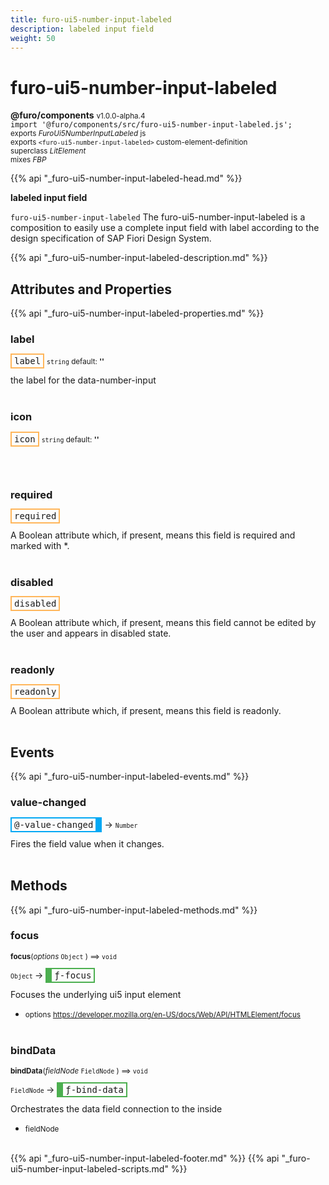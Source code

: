 ```yaml
---
title: furo-ui5-number-input-labeled
description: labeled input field
weight: 50
---
```


# furo-ui5-number-input-labeled
**@furo/components** <small>v1.0.0-alpha.4</small>
<br>`import '@furo/components/src/furo-ui5-number-input-labeled.js';`<small>
<br>exports *FuroUi5NumberInputLabeled* js
<br>exports `<furo-ui5-number-input-labeled>` custom-element-definition
<br>superclass *LitElement*
<br> mixes *FBP*</small>

{{% api "_furo-ui5-number-input-labeled-head.md" %}}

**labeled input field**

`furo-ui5-number-input-labeled`
The furo-ui5-number-input-labeled is a composition to easily use a complete input field with label according
to the design specification of SAP Fiori Design System.

{{% api "_furo-ui5-number-input-labeled-description.md" %}}


## Attributes and Properties
{{% api "_furo-ui5-number-input-labeled-properties.md" %}}






### **label**

<span  style="border-width:2px; border-style: solid;border-color:  rgb(255, 182, 91);font-family:monospace; padding:2px 4px;">label</span>
<small>`string` default: **&#39;&#39;**</small>

the label for the data-number-input
<br><br>

### **icon**

<span  style="border-width:2px; border-style: solid;border-color:  rgb(255, 182, 91);font-family:monospace; padding:2px 4px;">icon</span>
<small>`string` default: **&#39;&#39;**</small>


<br><br>

### **required**

<span  style="border-width:2px; border-style: solid;border-color:  rgb(255, 182, 91);font-family:monospace; padding:2px 4px;">required</span>
</small>

A Boolean attribute which, if present, means this field is required and marked with *.
<br><br>

### **disabled**

<span  style="border-width:2px; border-style: solid;border-color:  rgb(255, 182, 91);font-family:monospace; padding:2px 4px;">disabled</span>
</small>

A Boolean attribute which, if present, means this field cannot be edited by the user and
appears in disabled state.
<br><br>

### **readonly**

<span  style="border-width:2px; border-style: solid;border-color:  rgb(255, 182, 91);font-family:monospace; padding:2px 4px;">readonly</span>
</small>

A Boolean attribute which, if present, means this field is readonly.
<br><br>
## Events
{{% api "_furo-ui5-number-input-labeled-events.md" %}}

### **value-changed**
<span  style="border-width:2px 10px 2px 2px; border-style: solid;border-color:  rgb(2, 168, 244);font-family:monospace; padding:2px 4px;">@-value-changed</span>
→ <small>`Number`</small>

Fires the field value when it changes.
<br><br>

## Methods
{{% api "_furo-ui5-number-input-labeled-methods.md" %}}


### **focus**
<small>**focus**(*options* `Object` ) ⟹ `void`</small>

<small>`Object` </small> →
<span  style="border-width:2px 2px 2px 10px; border-style: solid;border-color:  rgb(76, 175, 80);font-family:monospace; padding:2px 4px;">ƒ-focus</span>

Focuses the underlying ui5 input element

- <small>options https://developer.mozilla.org/en-US/docs/Web/API/HTMLElement/focus</small>
<br><br>


### **bindData**
<small>**bindData**(*fieldNode* `FieldNode` ) ⟹ `void`</small>

<small>`FieldNode` </small> →
<span  style="border-width:2px 2px 2px 10px; border-style: solid;border-color:  rgb(76, 175, 80);font-family:monospace; padding:2px 4px;">ƒ-bind-data</span>

Orchestrates the data field connection to the inside

- <small>fieldNode </small>
<br><br>









{{% api "_furo-ui5-number-input-labeled-footer.md" %}}
{{% api "_furo-ui5-number-input-labeled-scripts.md" %}}
